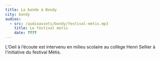 ```yaml
---
title: La bande à Bondy
city: bondy
audios:
  - src: /audioassets/bondy/festival-metis.mp3
    title: Le festival metis
    date: ????
---
```


L’Oeil à l’écoute est intervenu en milieu scolaire au collège Henri Sellier à l'initiative du festival Métis.
